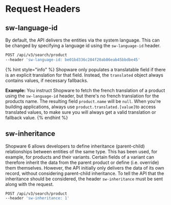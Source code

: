 # Request Headers

## sw-language-id

By default, the API delivers the entities via the system language. This can be changed by specifying a language id using the `sw-language-id` header.

```bash
POST /api/v3/search/product
--header 'sw-language-id: be01bd336c204f20ab86eab45bbdbe45'
```

{% hint style="info" %}
Shopware only populates a translatable field if there is an explicit translation for that field. Instead, the `translated` object always contains values, if necessary fallbacks.

**Example:** You instruct Shopware to fetch the french translation of a product using the `sw-language-id` header, but there's no french translation for the products name. The resulting field `product.name` will be `null`. When you're building applications, always use `product.translated.[value]`to access translated values, to make sure you will always get a valid translation or fallback value.
{% endhint %}

 

## sw-inheritance

Shopware 6 allows developers to define inheritance \(parent-child\) relationships between entities of the same type. This has been used, for example, for products and their variants. Certain fields of a variant can therefore inherit the data from the parent product or define \(i.e. override\) them themselves. However, the API initially only delivers the data of its own record, without considering parent-child inheritance. To tell the API that the inheritance should be considered, the header `sw-inheritance` must be sent along with the request.

```bash
POST /api/v3/search/product
--header 'sw-inheritance: 1'
```

